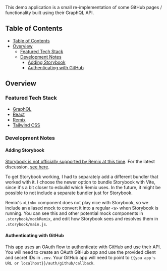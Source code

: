 This demo application is a small re-implementation of some GitHub pages / functionality built using their GraphQL API.

## Table of Contents

- [Table of Contents](#table-of-contents)
- [Overview](#overview)
  - [Featured Tech Stack](#featured-tech-stack)
  - [Development Notes](#development-notes)
    - [Adding Storybook](#adding-storybook)
    - [Authenticating with GitHub](#authenticating-with-github)

## Overview

### Featured Tech Stack

- [GraphQL](https://graphql.org/)
- [React](https://reactjs.org)
- [Remix](https://remix.run)
- [Tailwind CSS](https://tailwindcss.com)

### Development Notes

#### Adding Storybook

[Storybook is not officially supported by Remix at this time](https://github.com/remix-run/remix/issues/214). For the latest discussion, [see here](https://github.com/remix-run/remix/discussions/2481).

To get Storybook working, I had to separately add a different bundler that worked with it. I choose the newer option to bundle Storybook with Vite, since it's a bit closer to esbuild which Remix uses. In the future, it might be possible to not include a separate bundler just for Storybook.

Remix's `<Link>` component does not play nice with Storybook, so we include an aliased mock to convert it into a regular `<a>` when Storybook is running. You can see this and other potential mock components in `.storybook/mockRemix`, and edit how Storybook sees and resolves them in `.storybook/main.js`.

#### Authenticating with GitHub

This app uses an OAuth flow to authenticate with GitHub and use their API. You will need to create an OAuth GitHub app and use the provided client and secret IDs in `.env`. Your GitHub app will need to point to `{{you app's URL or localhost}}/auth/github/callback`.
